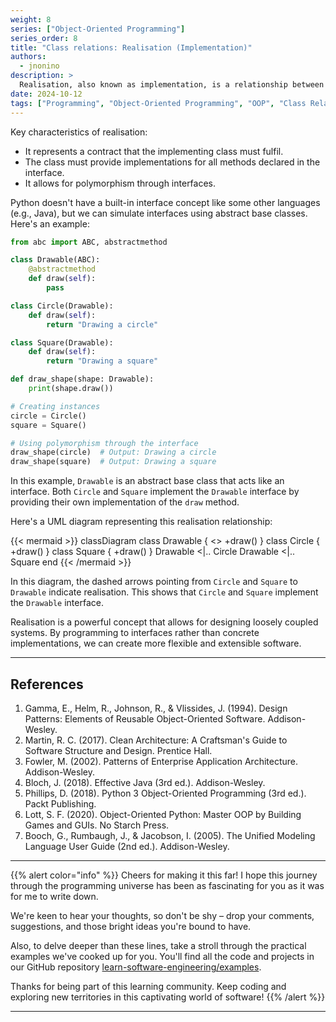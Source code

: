 ```yaml
---
weight: 8
series: ["Object-Oriented Programming"]
series_order: 8
title: "Class relations: Realisation (Implementation)"
authors:
  - jnonino
description: >
  Realisation, also known as implementation, is a relationship between a class and an interface. It indicates that a class implements the behaviour specified by an interface.
date: 2024-10-12
tags: ["Programming", "Object-Oriented Programming", "OOP", "Class Relations", "Realisation", "Implementation"]
---
```


Key characteristics of realisation:
- It represents a contract that the implementing class must fulfil.
- The class must provide implementations for all methods declared in the interface.
- It allows for polymorphism through interfaces.

Python doesn't have a built-in interface concept like some other languages (e.g., Java), but we can simulate interfaces using abstract base classes. Here's an example:

```python
from abc import ABC, abstractmethod

class Drawable(ABC):
    @abstractmethod
    def draw(self):
        pass

class Circle(Drawable):
    def draw(self):
        return "Drawing a circle"

class Square(Drawable):
    def draw(self):
        return "Drawing a square"

def draw_shape(shape: Drawable):
    print(shape.draw())

# Creating instances
circle = Circle()
square = Square()

# Using polymorphism through the interface
draw_shape(circle)  # Output: Drawing a circle
draw_shape(square)  # Output: Drawing a square
```

In this example, `Drawable` is an abstract base class that acts like an interface. Both `Circle` and `Square` implement the `Drawable` interface by providing their own implementation of the `draw` method.

Here's a UML diagram representing this realisation relationship:

{{< mermaid >}}
classDiagram
    class Drawable {
        <<interface>>
        +draw()
    }
    class Circle {
        +draw()
    }
    class Square {
        +draw()
    }
    Drawable <|.. Circle
    Drawable <|.. Square
end
{{< /mermaid >}}

In this diagram, the dashed arrows pointing from `Circle` and `Square` to `Drawable` indicate realisation. This shows that `Circle` and `Square` implement the `Drawable` interface.

Realisation is a powerful concept that allows for designing loosely coupled systems. By programming to interfaces rather than concrete implementations, we can create more flexible and extensible software.

---

## References

1. Gamma, E., Helm, R., Johnson, R., & Vlissides, J. (1994). Design Patterns: Elements of Reusable Object-Oriented Software. Addison-Wesley.
2. Martin, R. C. (2017). Clean Architecture: A Craftsman's Guide to Software Structure and Design. Prentice Hall.
3. Fowler, M. (2002). Patterns of Enterprise Application Architecture. Addison-Wesley.
4. Bloch, J. (2018). Effective Java (3rd ed.). Addison-Wesley.
5. Phillips, D. (2018). Python 3 Object-Oriented Programming (3rd ed.). Packt Publishing.
6. Lott, S. F. (2020). Object-Oriented Python: Master OOP by Building Games and GUIs. No Starch Press.
7. Booch, G., Rumbaugh, J., & Jacobson, I. (2005). The Unified Modeling Language User Guide (2nd ed.). Addison-Wesley.

---

{{% alert color="info" %}}
Cheers for making it this far! I hope this journey through the programming universe has been as fascinating for you as it was for me to write down.

We're keen to hear your thoughts, so don't be shy – drop your comments, suggestions, and those bright ideas you're bound to have.

Also, to delve deeper than these lines, take a stroll through the practical examples we've cooked up for you. You'll find all the code and projects in our GitHub repository [learn-software-engineering/examples](https://github.com/learn-software-engineering/examples).

Thanks for being part of this learning community. Keep coding and exploring new territories in this captivating world of software!
{{% /alert %}}

---

